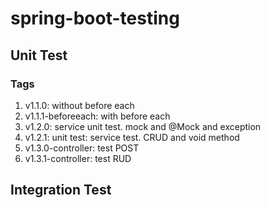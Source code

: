 # spring-boot-testing

## Unit Test

### Tags
1. v1.1.0: without before each
2. v1.1.1-beforeeach:  with before each
3. v1.2.0:  service unit test. mock and @Mock and exception
4. v1.2.1: unit test: service test. CRUD and void method
5. v1.3.0-controller: test POST
5. v1.3.1-controller: test RUD
## Integration Test
